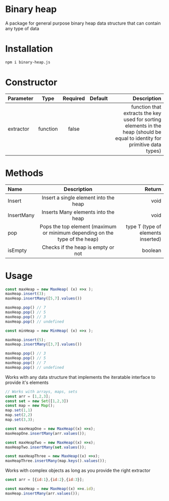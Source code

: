 # Binary heap
A package for general purpose binary heap data structure that can contain any type of data 

# Installation
```bash
npm i binary-heap.js
```
# Constructor

| Parameter   | Type | Required| Default| Description     |
| :---        |    :----:   | :---: | :---: |         ---: |
| extractor      | function |    false |   | function that extracts the key used for sorting elements in the heap (should be equal to identity for primitive data types)   |

# Methods

| Name   | Description | Return |
| :---        |    :----:   | ---: | 
| Insert      | Insert a single element into the heap  |    void |  
| InsertMany   | Inserts Many elements into the heap  | void| 
| pop   | Pops the top element (maximum or minimum depending on the type of the heap)| type T (type of elements inserted)| 
| isEmpty | Checks if the heap is empty or not | boolean

# Usage
```js
const maxHeap = new MaxHeap( (x) =>x );
maxHeap.insert(3);
maxHeap.insertMany([5,7].values())

maxHeap.pop() // 7
maxHeap.pop() // 5
maxHeap.pop() // 3
maxHeap.pop() // undefined

const minHeap = new MinHeap( (x) =>x );

maxHeap.insert(5);
maxHeap.insertMany([3,7].values())

maxHeap.pop() // 3
maxHeap.pop() // 5
maxHeap.pop() // 7
maxHeap.pop() // undefined
```

Works with any data structure that implements the iteratable interface to provide it's elements

```js
// Works with arrays, maps, sets
const arr = [1,2,3];
const set = new Set([1,2,3])
const map = new Map();
map.set(1,1)
map.set(2,2)
map.set(3,3);

const maxHeapOne = new MaxHeap((x) =>x);
maxHeapOne.insertMany(arr.values());

const maxHeapTwo = new MaxHeap((x) =>x);
maxHeapTwo.insertMany(set.values());

const maxHeapThree = new MaxHeap((x) =>x);
maxHeapThree.insertMany(map.keys().values());

```
Works with complex objects as long as you provide the right extractor

```js
const arr = [{id:1},{id:2},{id:3}];

const maxHeap = new MaxHeap((x) =>x.id);
maxHeap.insertMany(arr.values());

```